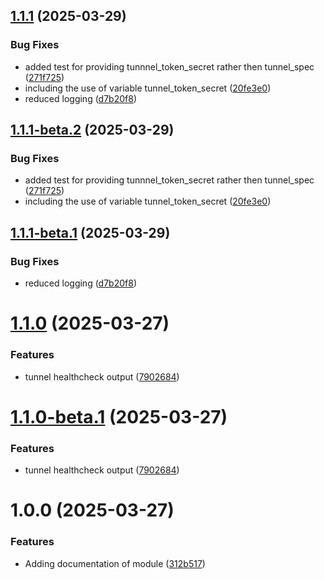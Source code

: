 ## [1.1.1](https://github.com/MonsieurDahlstrom/tf-azure-cloudflared/compare/v1.1.0...v1.1.1) (2025-03-29)

### Bug Fixes

* added test for providing tunnnel_token_secret rather then tunnel_spec ([271f725](https://github.com/MonsieurDahlstrom/tf-azure-cloudflared/commit/271f7257113afdc6f68db343e3d76c77fa2cf8c8))
* including the use of variable tunnel_token_secret ([20fe3e0](https://github.com/MonsieurDahlstrom/tf-azure-cloudflared/commit/20fe3e03ef880db4d750d175f30f7f71ce770dfe))
* reduced logging ([d7b20f8](https://github.com/MonsieurDahlstrom/tf-azure-cloudflared/commit/d7b20f82fa28f0f663cbdcba312dbc560970ba84))

## [1.1.1-beta.2](https://github.com/MonsieurDahlstrom/tf-azure-cloudflared/compare/v1.1.1-beta.1...v1.1.1-beta.2) (2025-03-29)


### Bug Fixes

* added test for providing tunnnel_token_secret rather then tunnel_spec ([271f725](https://github.com/MonsieurDahlstrom/tf-azure-cloudflared/commit/271f7257113afdc6f68db343e3d76c77fa2cf8c8))
* including the use of variable tunnel_token_secret ([20fe3e0](https://github.com/MonsieurDahlstrom/tf-azure-cloudflared/commit/20fe3e03ef880db4d750d175f30f7f71ce770dfe))

## [1.1.1-beta.1](https://github.com/MonsieurDahlstrom/tf-azure-cloudflared/compare/v1.1.0...v1.1.1-beta.1) (2025-03-29)


### Bug Fixes

* reduced logging ([d7b20f8](https://github.com/MonsieurDahlstrom/tf-azure-cloudflared/commit/d7b20f82fa28f0f663cbdcba312dbc560970ba84))

# [1.1.0](https://github.com/MonsieurDahlstrom/tf-azure-cloudflared/compare/v1.0.0...v1.1.0) (2025-03-27)


### Features

* tunnel healthcheck output ([7902684](https://github.com/MonsieurDahlstrom/tf-azure-cloudflared/commit/7902684ef4c9cb678aaf06a869301f797bec15b9))

# [1.1.0-beta.1](https://github.com/MonsieurDahlstrom/tf-azure-cloudflared/compare/v1.0.0...v1.1.0-beta.1) (2025-03-27)


### Features

* tunnel healthcheck output ([7902684](https://github.com/MonsieurDahlstrom/tf-azure-cloudflared/commit/7902684ef4c9cb678aaf06a869301f797bec15b9))

# 1.0.0 (2025-03-27)


### Features

* Adding documentation of module ([312b517](https://github.com/MonsieurDahlstrom/tf-azure-cloudflared/commit/312b517eee9c2b867be6a3e8c176163f8da57fe7))
